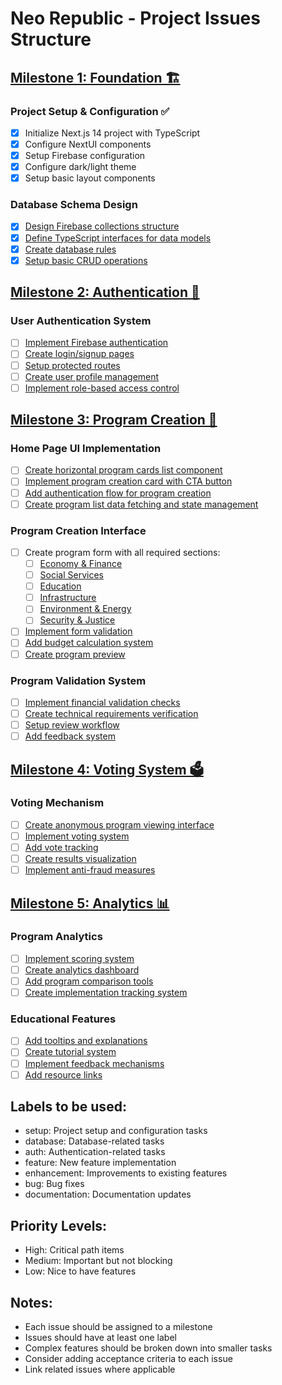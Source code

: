 # Neo Republic - Project Issues Structure

## [Milestone 1: Foundation 🏗️](https://github.com/ludorival/neo-republic/milestone/1)

### Project Setup & Configuration ✅
- [x] Initialize Next.js 14 project with TypeScript
- [x] Configure NextUI components
- [x] Setup Firebase configuration
- [x] Configure dark/light theme
- [x] Setup basic layout components

### Database Schema Design
- [x] [Design Firebase collections structure](https://github.com/ludorival/neo-republic/issues/7)
- [x] [Define TypeScript interfaces for data models](https://github.com/ludorival/neo-republic/issues/8)
- [x] [Create database rules](https://github.com/ludorival/neo-republic/issues/9)
- [x] [Setup basic CRUD operations](https://github.com/ludorival/neo-republic/issues/10)

## [Milestone 2: Authentication 🔐](https://github.com/ludorival/neo-republic/milestone/2)

### User Authentication System
- [ ] [Implement Firebase authentication](https://github.com/ludorival/neo-republic/issues/11)
- [ ] [Create login/signup pages](https://github.com/ludorival/neo-republic/issues/12)
- [ ] [Setup protected routes](https://github.com/ludorival/neo-republic/issues/13)
- [ ] [Create user profile management](https://github.com/ludorival/neo-republic/issues/14)
- [ ] [Implement role-based access control](https://github.com/ludorival/neo-republic/issues/15)

## [Milestone 3: Program Creation 📝](https://github.com/ludorival/neo-republic/milestone/3)

### Home Page UI Implementation
- [ ] [Create horizontal program cards list component](https://github.com/ludorival/neo-republic/issues/33)
- [ ] [Implement program creation card with CTA button](https://github.com/ludorival/neo-republic/issues/34)
- [ ] [Add authentication flow for program creation](https://github.com/ludorival/neo-republic/issues/35)
- [ ] [Create program list data fetching and state management](https://github.com/ludorival/neo-republic/issues/36)

### Program Creation Interface
- [ ] Create program form with all required sections:
  - [ ] [Economy & Finance](https://github.com/ludorival/neo-republic/issues/16)
  - [ ] [Social Services](https://github.com/ludorival/neo-republic/issues/17)
  - [ ] [Education](https://github.com/ludorival/neo-republic/issues/18)
  - [ ] [Infrastructure](https://github.com/ludorival/neo-republic/issues/19)
  - [ ] [Environment & Energy](https://github.com/ludorival/neo-republic/issues/20)
  - [ ] [Security & Justice](https://github.com/ludorival/neo-republic/issues/21)
- [ ] [Implement form validation](https://github.com/ludorival/neo-republic/issues/22)
- [ ] [Add budget calculation system](https://github.com/ludorival/neo-republic/issues/23)
- [ ] [Create program preview](https://github.com/ludorival/neo-republic/issues/24)

### Program Validation System
- [ ] [Implement financial validation checks](https://github.com/ludorival/neo-republic/issues/25)
- [ ] [Create technical requirements verification](https://github.com/ludorival/neo-republic/issues/26)
- [ ] [Setup review workflow](https://github.com/ludorival/neo-republic/issues/27)
- [ ] [Add feedback system](https://github.com/ludorival/neo-republic/issues/28)

## [Milestone 4: Voting System 🗳️](https://github.com/ludorival/neo-republic/milestone/4)

### Voting Mechanism
- [ ] [Create anonymous program viewing interface](https://github.com/ludorival/neo-republic/issues/29)
- [ ] [Implement voting system](https://github.com/ludorival/neo-republic/issues/30)
- [ ] [Add vote tracking](https://github.com/ludorival/neo-republic/issues/31)
- [ ] [Create results visualization](https://github.com/ludorival/neo-republic/issues/32)
- [ ] [Implement anti-fraud measures](https://github.com/ludorival/neo-republic/issues/33)

## [Milestone 5: Analytics 📊](https://github.com/ludorival/neo-republic/milestone/5)

### Program Analytics
- [ ] [Implement scoring system](https://github.com/ludorival/neo-republic/issues/34)
- [ ] [Create analytics dashboard](https://github.com/ludorival/neo-republic/issues/35)
- [ ] [Add program comparison tools](https://github.com/ludorival/neo-republic/issues/36)
- [ ] [Create implementation tracking system](https://github.com/ludorival/neo-republic/issues/37)

### Educational Features
- [ ] [Add tooltips and explanations](https://github.com/ludorival/neo-republic/issues/38)
- [ ] [Create tutorial system](https://github.com/ludorival/neo-republic/issues/39)
- [ ] [Implement feedback mechanisms](https://github.com/ludorival/neo-republic/issues/40)
- [ ] [Add resource links](https://github.com/ludorival/neo-republic/issues/41)

## Labels to be used:
- setup: Project setup and configuration tasks
- database: Database-related tasks
- auth: Authentication-related tasks
- feature: New feature implementation
- enhancement: Improvements to existing features
- bug: Bug fixes
- documentation: Documentation updates

## Priority Levels:
- High: Critical path items
- Medium: Important but not blocking
- Low: Nice to have features

## Notes:
- Each issue should be assigned to a milestone
- Issues should have at least one label
- Complex features should be broken down into smaller tasks
- Consider adding acceptance criteria to each issue
- Link related issues where applicable
